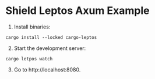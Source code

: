 # Shield Leptos Axum Example

1. Install binaries:

```shell
cargo install --locked cargo-leptos
```

2. Start the development server:

```shell
cargo letpos watch
```

3. Go to http://localhost:8080.
